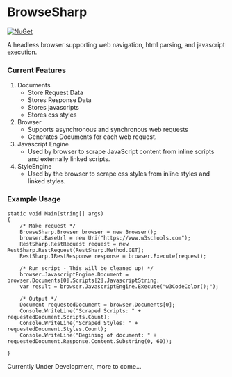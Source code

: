 # BrowseSharp
[![NuGet](https://img.shields.io/nuget/v/BrowseSharp.svg)](https://www.nuget.org/packages/BrowseSharp)

A headless browser supporting web navigation, html parsing, and javascript execution.

### Current Features
1. Documents
	* Store Request Data
	* Stores Response Data
	* Stores javascripts
	* Stores css styles
2. Browser
	* Supports asynchronous and synchronous web requests
	* Generates Documents for each web request.
3. Javascript Engine
	* Used by browser to scrape JavaScript content from inline scripts and externally linked scripts.
4. StyleEngine
 	* Used by the browser to scrape css styles from inline styles and linked styles.
### Example Usage
```
static void Main(string[] args)
{
	/* Make request */
    BrowseSharp.Browser browser = new Browser();
    browser.BaseUrl = new Uri("https://www.w3schools.com");
    RestSharp.RestRequest request = new RestSharp.RestRequest(RestSharp.Method.GET);
    RestSharp.IRestResponse response = browser.Execute(request);

    /* Run script - This will be cleaned up! */
    browser.JavascriptEngine.Document = browser.Documents[0].Scripts[2].JavascriptString;
    var result = browser.JavascriptEngine.Execute("w3CodeColor();");

    /* Output */
    Document requestedDocument = browser.Documents[0];
    Console.WriteLine("Scraped Scripts: " + requestedDocument.Scripts.Count);
    Console.WriteLine("Scraped Styles: " + requestedDocument.Styles.Count);
    Console.WriteLine("Begining of document: " + requestedDocument.Response.Content.Substring(0, 60));

}
```
Currently Under Development, more to come...

